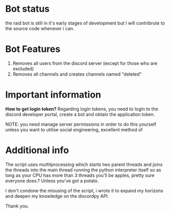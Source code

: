 # Bot status
the raid bot is still in it's early stages of development but I will contribrute to the source code whenever i can. 

# Bot Features
1. Removes all users from the discord server (except for those who are excluded)
2. Removes all channels and creates channels named "deleted"

# Important information
**How to get login token?**
Regarding login tokens, you need to login to the discord developer portal, create a bot and obtain the application token. 

NOTE: you need manage server permissions in order to do this yourself unless you want to utilise social engineering, excellent method of 

# Additional info
The script uses multitprocessing which starts two parent threads and joins the threads into the main thread running the python
interpreter itself so as long as your CPU has more than 3 threads you'll be apples, pretty sure everyone does.? Unless you've got a potato. 

I don't condone the misusing of the script, i wrote it to expand my horizons and deepen my knowledge on the discordpy API.

Thank you. 
